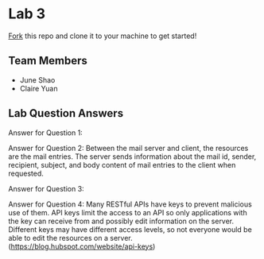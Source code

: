 # Lab 3
[Fork](https://docs.github.com/en/get-started/quickstart/fork-a-repo) this repo and clone it to your machine to get started!

## Team Members
- June Shao
- Claire Yuan

## Lab Question Answers

Answer for Question 1: 

Answer for Question 2:
Between the mail server and client, the resources are the mail entries. The server sends information about the mail id, sender, recipient, subject, and body content of mail entries to the client when requested.

Answer for Question 3:

Answer for Question 4:
Many RESTful APIs have keys to prevent malicious use of them. API keys limit the access to an API so only applications with the key can receive from and possibly edit information on the server. Different keys may have different access levels, so not everyone would be able to edit the resources on a server. (https://blog.hubspot.com/website/api-keys)
